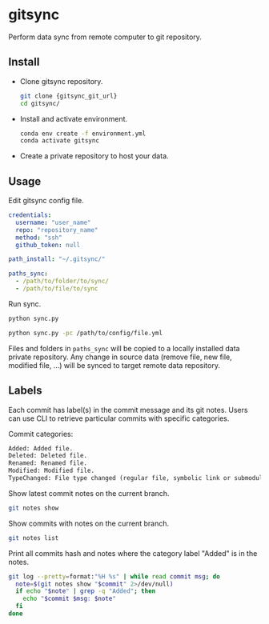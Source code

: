 # gitsync

Perform data sync from remote computer to git repository.

## Install

- Clone gitsync repository.

  ```bash
  git clone {gitsync_git_url}
  cd gitsync/
  ```

- Install and activate environment.

  ```bash
  conda env create -f environment.yml
  conda activate gitsync
  ```

- Create a private repository to host your data.

## Usage

Edit gitsync config file.

```yaml
credentials:
  username: "user_name"
  repo: "repository_name"
  method: "ssh"
  github_token: null

path_install: "~/.gitsync/"

paths_sync:
  - /path/to/folder/to/sync/
  - /path/to/file/to/sync
```

Run sync.

```bash
python sync.py
```

```bash
python sync.py -pc /path/to/config/file.yml
```

Files and folders in `paths_sync` will be copied to a locally installed data private repository. Any change in source data (remove file, new file, modified file, ...) will be synced to target remote data repository.

## Labels

Each commit has label(s) in the commit message and its git notes. Users can use CLI to retrieve particular commits with specific categories.

Commit categories:

```txt
Added: Added file.
Deleted: Deleted file.
Renamed: Renamed file.
Modified: Modified file.
TypeChanged: File type changed (regular file, symbolic link or submodule)
```

Show latest commit notes on the current branch.

```bash
git notes show
```

Show commits with notes on the current branch.

```bash
git notes list
```

Print all commits hash and notes where the category label "Added" is in the notes.

```bash
git log --pretty=format:"%H %s" | while read commit msg; do
  note=$(git notes show "$commit" 2>/dev/null)
  if echo "$note" | grep -q "Added"; then
    echo "$commit $msg: $note"
  fi
done
```
